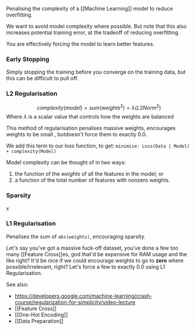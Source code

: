 Penalising the complexity of a [[Machine Learning]] model to reduce overfitting.

We want to avoid model complexity where possible. But note that this also increases potential training error, at the tradeoff of reducing overfitting.

You are effectively forcing the model to learn better features.

### Early Stopping

Simply stopping the training before you converge on the training data, but this can be difficult to pull off.

### L2 Regularisation

$$
complexity(model) = sum(weights^2) = \lambda(L2Norm^2)
$$
Where $\lambda$ is a scalar value that controls how the weights are balanced

This method of regularisation penalises massive weights, encourages weights to be small , butdoesn't force them to exactly 0.0.

We add this term to our loss function, to get:
`minimise: Loss(Data | Model) + complexity(Model)`

Model complexity can be thought of in two ways:
1. the function of the *weights* of all the features in the model; or
2. a function of the total number of features with nonzero weights.

### Sparsity

x

### L1 Regularisation

Penalises the sum of `abs(weights)`, encouraging sparsity.

Let's say you've got a massive fuck-off dataset, you've done a few too many [[Feature Cross]]es, god that'd be expensive for RAM usage and the like right? It'd be nice if we could encourage weights to go to **zero** where possible/irrelevant, right? Let's force a few to exactly 0.0 using L1 Regularisation.


See also:
- https://developers.google.com/machine-learning/crash-course/regularization-for-simplicity/video-lecture
- [[Feature Cross]]
- [[One-Hot Encoding]]
- [[Data Preparation]]